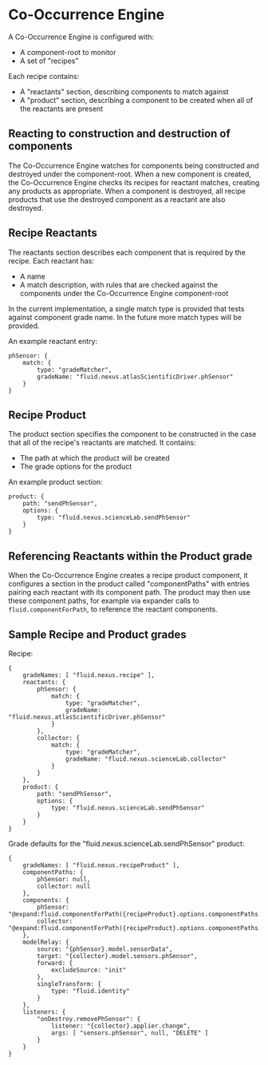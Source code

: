 Co-Occurrence Engine
====================

A Co-Occurrence Engine is configured with:

- A component-root to monitor
- A set of "recipes"

Each recipe contains:

- A "reactants" section, describing components to match against
- A "product" section, describing a component to be created when all of the
  reactants are present

Reacting to construction and destruction of components
------------------------------------------------------

The Co-Occurrence Engine watches for components being constructed and destroyed
under the component-root. When a new component is created, the Co-Occurrence
Engine checks its recipes for reactant matches, creating any products as
appropriate. When a component is destroyed, all recipe products that use the
destroyed component as a reactant are also destroyed.

Recipe Reactants
----------------

The reactants section describes each component that is required by the recipe.
Each reactant has:

- A name
- A match description, with rules that are checked against the components under
  the Co-Occurrence Engine component-root

In the current implementation, a single match type is provided that tests
against component grade name. In the future more match types will be provided.

An example reactant entry:

    phSensor: {
        match: {
            type: "gradeMatcher",
            gradeName: "fluid.nexus.atlasScientificDriver.phSensor"
        }
    }

Recipe Product
--------------

The product section specifies the component to be constructed in the case that
all of the recipe's reactants are matched. It contains:

- The path at which the product will be created
- The grade options for the product

An example product section:

    product: {
        path: "sendPhSensor",
        options: {
            type: "fluid.nexus.scienceLab.sendPhSensor"
        }
    }

Referencing Reactants within the Product grade
----------------------------------------------

When the Co-Occurrence Engine creates a recipe product component, it configures
a section in the product called "componentPaths" with entries pairing each
reactant with its component path. The product may then use these component
paths, for example via expander calls to `fluid.componentForPath`, to reference
the reactant components.

Sample Recipe and Product grades
--------------------------------

Recipe:

    {
        gradeNames: [ "fluid.nexus.recipe" ],
        reactants: {
            phSensor: {
                match: {
                    type: "gradeMatcher",
                    gradeName: "fluid.nexus.atlasScientificDriver.phSensor"
                }
            },
            collector: {
                match: {
                    type: "gradeMatcher",
                    gradeName: "fluid.nexus.scienceLab.collector"
                }
            }
        },
        product: {
            path: "sendPhSensor",
            options: {
                type: "fluid.nexus.scienceLab.sendPhSensor"
            }
        }
    }

Grade defaults for the "fluid.nexus.scienceLab.sendPhSensor" product:

    {
        gradeNames: [ "fluid.nexus.recipeProduct" ],
        componentPaths: {
            phSensor: null,
            collector: null
        },
        components: {
            phSensor: "@expand:fluid.componentForPath({recipeProduct}.options.componentPaths.phSensor)",
            collector: "@expand:fluid.componentForPath({recipeProduct}.options.componentPaths.collector)"
        },
        modelRelay: {
            source: "{phSensor}.model.sensorData",
            target: "{collector}.model.sensors.phSensor",
            forward: {
                excludeSource: "init"
            },
            singleTransform: {
                type: "fluid.identity"
            }
        },
        listeners: {
            "onDestroy.removePhSensor": {
                listener: "{collector}.applier.change",
                args: [ "sensors.phSensor", null, "DELETE" ]
            }
        }
    }

